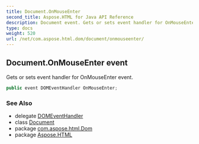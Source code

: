 ```yaml
---
title: Document.OnMouseEnter
second_title: Aspose.HTML for Java API Reference
description: Document event. Gets or sets event handler for OnMouseEnter event
type: docs
weight: 520
url: /net/com.aspose.html.dom/document/onmouseenter/
---
```

## Document.OnMouseEnter event

Gets or sets event handler for OnMouseEnter event.

```java
public event DOMEventHandler OnMouseEnter;
```

### See Also

* delegate [DOMEventHandler](../../../com.aspose.html.dom.events/domeventhandler/)
* class [Document](../)
* package [com.aspose.html.Dom](../../document/)
* package [Aspose.HTML](../../../)
